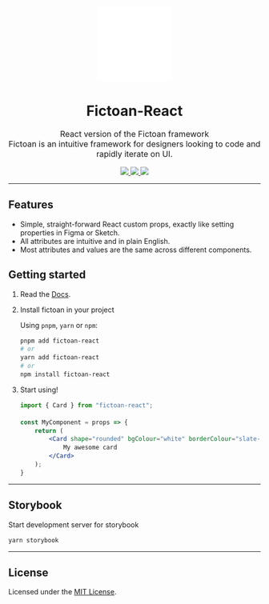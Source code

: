 <p align="center" style="color: #343a40">
    <a href="https://fictoan.io"><img src="fictoan-icon.svg" alt="emotion" height="150" width="150"></a>
</p>

<h1 align="center">Fictoan-React</h1>
<p align="center" style="font-size: 1rem;">
    React version of the Fictoan framework<br>
    Fictoan is an intuitive framework for designers looking to code and rapidly iterate on UI.
</p>

<p align="center">
    <a href="https://www.npmjs.com/package/fictoan-react">
        <img src="https://img.shields.io/npm/v/fictoan-react"/>
    </a>
    <a href="https://www.npmjs.com/package/fictoan-react">
        <img src="https://img.shields.io/bundlephobia/min/fictoan-react"/>
    </a>
    <a href="LICENSE">
        <img src="https://img.shields.io/github/license/fictoan/fictoan-react"/>
    </a>
</p>

---

## Features

- Simple, straight-forward React custom props, exactly like setting properties in Figma or Sketch.
- All attributes are intuitive and in plain English.
- Most attributes and values are the same across different components.

## Getting started
1. Read the [Docs](https://fictoan.io/).

2. Install fictoan in your project

    Using `pnpm`, `yarn` or `npm`:

    ```sh
    pnpm add fictoan-react
    # or
    yarn add fictoan-react
    # or
    npm install fictoan-react
    ```

3. Start using!

    ```jsx
    import { Card } from "fictoan-react";
    
    const MyComponent = props => {
        return (
            <Card shape="rounded" bgColour="white" borderColour="slate-20" shadow="soft">
                My awesome card
            </Card>
        );
    }
    ```

---

## Storybook
Start development server for storybook

```sh
yarn storybook
```

---

## License
Licensed under the [MIT License](LICENSE).

